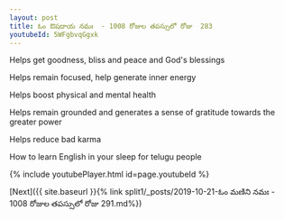 ```yaml
---
layout: post
title: ఓం ఔషదాయ నమః  - 1008 రోజుల తపస్సులో రోజు  283
youtubeId: 5WFgbvqGgxk
---
```

 
 
Helps get goodness, bliss and peace and God's blessings
 
Helps remain focused, help generate inner energy 
 
Helps boost physical and mental health 
 
Helps remain grounded and generates a sense of gratitude towards the greater power 
 
Helps reduce bad karma
 
How to learn English in your sleep for telugu people
 
 
 
 


{% include youtubePlayer.html id=page.youtubeId %}
 
[Next]({{ site.baseurl }}{% link split1/_posts/2019-10-21-ఓం మణిని నమః  - 1008 రోజుల తపస్సులో రోజు  291.md%})
 
